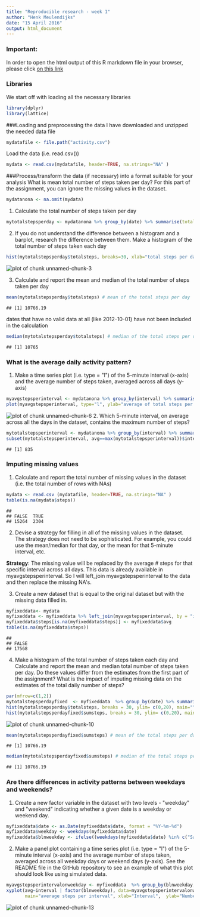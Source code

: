 ```yaml
---
title: "Reproducible research - week 1"
author: "Henk Meulendijks"
date: "15 April 2016"
output: html_document
---
```


### Important:
In order to open the html output of this R markdown file in your browser, please click [on this link](https://htmlpreview.github.io/?https://github.com/HenkMeulendijks/RepData_PeerAssessment1/blob/master/PA1_template.html)




### Libraries
We start off with loading all the necessary libraries

```r
library(dplyr)
library(lattice)
```


###Loading and preprocessing the data
I have downloaded and unzipped the needed data file 

```r
mydatafile <- file.path("activity.csv")
```

Load the data (i.e. read.csv())

```r
mydata <- read.csv(mydatafile, header=TRUE, na.strings="NA" )
```

###Process/transform the data (if necessary) into a format suitable for your analysis
What is mean total number of steps taken per day?
 For this part of the assignment, you can ignore the missing values in the dataset.

```r
mydatanona <- na.omit(mydata)
```
1. Calculate the total number of steps taken per day

```r
mytotalstepsperday <- mydatanona %>% group_by(date) %>% summarise(totalsteps = sum(steps)) #summarize data
```
2. If you do not understand the difference between a histogram and a barplot, 
   research the difference between them. Make a histogram of the total number of steps taken each day  

```r
hist(mytotalstepsperday$totalsteps, breaks=30, xlab="total steps per day", main="")
```

![plot of chunk unnamed-chunk-3](figure/unnamed-chunk-3-1.png)

3. Calculate and report the mean and median of the total number of steps taken per day

```r
mean(mytotalstepsperday$totalsteps) # mean of the total steps per day
```

```
## [1] 10766.19
```
dates that have no valid data at all (like 2012-10-01) have not been included in the calculation

```r
median(mytotalstepsperday$totalsteps) # median of the total steps per day 
```

```
## [1] 10765
```

### What is the average daily activity pattern? 
1. Make a time series plot (i.e. type = "l") of the 5-minute interval (x-axis) and the average 
 number of steps taken, averaged across all days (y-axis)

```r
myavgstepsperinterval <- mydatanona %>% group_by(interval) %>% summarise(avg = mean(steps)) #summarize data by average # steps
plot(myavgstepsperinterval, type="l", ylab="average of total steps per interval")
```

![plot of chunk unnamed-chunk-6](figure/unnamed-chunk-6-1.png)
2. Which 5-minute interval, on average across all the days in the dataset, contains the maximum number of steps?

```r
mytotalstepsperinterval <- mydatanona %>% group_by(interval) %>% summarise(avg = sum(steps)) #summarize data by sum # steps
subset(mytotalstepsperinterval, avg==max(mytotalstepsperinterval))$interval #print the 5 minute interval with the max number of steps
```

```
## [1] 835
```
### Imputing missing values
1. Calculate and report the total number of missing values in the dataset (i.e. the total number of rows with NAs)

```r
mydata <- read.csv (mydatafile, header=TRUE, na.strings="NA" )
table(is.na(mydata$steps))
```

```
## 
## FALSE  TRUE 
## 15264  2304
```
2. Devise a strategy for filling in all of the missing values in the dataset. The strategy does not need to be sophisticated. For example, you could use the mean/median for that day, or the mean for that 5-minute interval, etc.

**Strategy**: The missing value will be replaced by the average # steps for that specific interval across all days.
This data is already available in myavgstepsperinterval. So I will left_join myavgstepsperinterval to the data and then replace the missing NA's. 

3. Create a new dataset that is equal to the original dataset but with the missing data filled in.


```r
myfixeddata<- mydata
myfixeddata <- myfixeddata %>% left_join(myavgstepsperinterval, by = "interval")
myfixeddata$steps[is.na(myfixeddata$steps)] <- myfixeddata$avg
table(is.na(myfixeddata$steps))
```

```
## 
## FALSE 
## 17568
```
4. Make a histogram of the total number of steps taken each day and Calculate 
and report the mean and median total number of steps taken per day. Do these 
values differ from the estimates from the first part of the assignment? What 
is the impact of imputing missing data on the estimates of the total daily 
number of steps?

```r
par(mfrow=c(1,2))
mytotalstepsperdayfixed  <- myfixeddata  %>% group_by(date) %>% summarise(sumsteps = sum(steps)) #summarize data
hist(mytotalstepsperday$totalsteps, breaks = 30, ylim= c(0,20), main="", xlab="total steps per day")
hist(mytotalstepsperdayfixed$sumsteps, breaks = 30, ylim= c(0,20), main="", xlab = "total steps per day")
```

![plot of chunk unnamed-chunk-10](figure/unnamed-chunk-10-1.png)

```r
mean(mytotalstepsperdayfixed$sumsteps) # mean of the total steps per day
```

```
## [1] 10766.19
```

```r
median(mytotalstepsperdayfixed$sumsteps) # median of the total steps per day 
```

```
## [1] 10766.19
```

### Are there differences in activity patterns between weekdays and weekends?
1. Create a new factor variable in the dataset with two levels - "weekday" and 
"weekend" indicating whether a given date is a weekday or weekend day.

```r
myfixeddata$date <- as.Date(myfixeddata$date, format = "%Y-%m-%d")
myfixeddata$weekday <- weekdays(myfixeddata$date)
myfixeddata$blnweekday <- ifelse((weekdays(myfixeddata$date) %in% c("Saturday","Sunday")), "weekend","weekday")
```
2. Make a panel plot containing a time series plot (i.e. type = "l") of the 
5-minute interval (x-axis) and the average number of steps taken, averaged 
across all weekday days or weekend days (y-axis). See the README file in the 
GitHub repository to see an example of what this plot should look like using 
simulated data.

```r
myavgstepsperintervalonweekday <- myfixeddata  %>% group_by(blnweekday, interval) %>% summarise(avg = mean(steps)) #summarize data
xyplot(avg~interval | factor(blnweekday), data=myavgstepsperintervalonweekday, 
       main="average steps per interval", xlab="Interval",  ylab="Number of steps",layout=c(1,2),type="l")
```

![plot of chunk unnamed-chunk-13](figure/unnamed-chunk-13-1.png)

